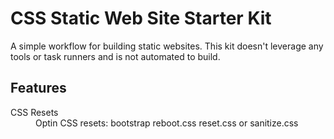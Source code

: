 
# CSS Static Web Site Starter Kit
A simple workflow for building static websites. This kit doesn't leverage any tools or task runners and is not automated to build.

 

## Features
<dl>
  <dt>CSS Resets</dt>
   <dd> Optin CSS resets: bootstrap reboot.css reset.css or sanitize.css</dd>  
</dl>
